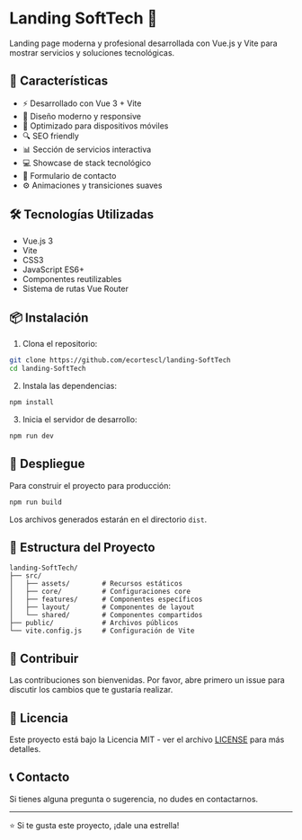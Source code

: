 # Landing SoftTech 🚀

Landing page moderna y profesional desarrollada con Vue.js y Vite para mostrar servicios y soluciones tecnológicas.

## 🌟 Características

- ⚡️ Desarrollado con Vue 3 + Vite
- 🎨 Diseño moderno y responsive
- 📱 Optimizado para dispositivos móviles
- 🔍 SEO friendly
- 📊 Sección de servicios interactiva
- 💻 Showcase de stack tecnológico
- 📝 Formulario de contacto
- ⚙️ Animaciones y transiciones suaves

## 🛠️ Tecnologías Utilizadas

- Vue.js 3
- Vite
- CSS3
- JavaScript ES6+
- Componentes reutilizables
- Sistema de rutas Vue Router

## 📦 Instalación

1. Clona el repositorio:
```bash
git clone https://github.com/ecortescl/landing-SoftTech
cd landing-SoftTech
```

2. Instala las dependencias:
```bash
npm install
```

3. Inicia el servidor de desarrollo:
```bash
npm run dev
```

## 🚀 Despliegue

Para construir el proyecto para producción:

```bash
npm run build
```

Los archivos generados estarán en el directorio `dist`.

## 📁 Estructura del Proyecto

```
landing-SoftTech/
├── src/
│   ├── assets/        # Recursos estáticos
│   ├── core/          # Configuraciones core
│   ├── features/      # Componentes específicos
│   ├── layout/        # Componentes de layout
│   └── shared/        # Componentes compartidos
├── public/            # Archivos públicos
└── vite.config.js     # Configuración de Vite
```

## 🤝 Contribuir

Las contribuciones son bienvenidas. Por favor, abre primero un issue para discutir los cambios que te gustaría realizar.

## 📄 Licencia

Este proyecto está bajo la Licencia MIT - ver el archivo [LICENSE](LICENSE) para más detalles.

## 📞 Contacto

Si tienes alguna pregunta o sugerencia, no dudes en contactarnos.

---
⭐️ Si te gusta este proyecto, ¡dale una estrella!